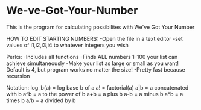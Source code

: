 # We-ve-Got-Your-Number
This is the program for calculating possibilites with We've Got Your Number

HOW TO EDIT STARTING NUMBERS:
-Open the file in a text editor
-set values of i1,i2,i3,i4 to whatever integers you wish

Perks:
 -Includes all functions
 -Finds ALL numbers 1-100 your list can achieve simultaneously
 -Make your list as large or small as you want! Default is 4, but program works no matter the size!
 -Pretty fast because recursion

Notation:
 log_b(a) = log base b of a
 a! = factorial(a)
 a|b = a concatenated with b
 a^b = a to the power of b
 a+b = a plus b
 a-b = a minus b
 a*b = a times b
 a/b = a divided by b
